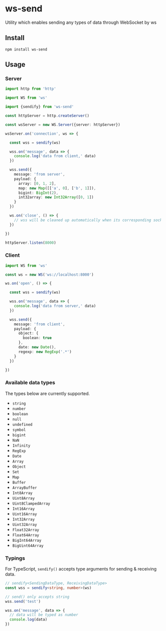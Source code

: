 # ws-send

Utility which enables sending any types of data through WebSocket by ws

## Install

`npm install ws-send`

## Usage

### Server

```ts
import http from 'http'

import WS from 'ws'

import {sendify} from 'ws-send'

const httpServer = http.createServer()

const wsServer = new WS.Server({server: httpServer})

wsServer.on('connection', ws => {

  const wss = sendify(ws)

  wss.on('message', data => {
    console.log('data from client,' data)
  })

  wss.send({
    message: 'from server',
    payload: {
      array: [0, 1, 2],
      map: new Map([['a', 0], ['b', 1]]),
      bigint: BigInt(2),
      int32array: new Int32Array([0, 1])
    }
  })

  ws.on('close', () => {
    // wss will be cleaned up automatically when its corresponding socket closes
  })

})

httpServer.listen(8000)
```

### Client

```ts
import WS from 'ws'

const ws = new WS('ws://localhost:8000')

ws.on('open', () => {

  const wss = sendify(ws)

  wss.on('message', data => {
    console.log('data from server,' data)
  })

  wss.send({
    message: 'from client',
    payload: {
      object: {
        boolean: true
      },
      date: new Date(),
      regexp: new RegExp('.*')
    }
  })

})
```

### Available data types

The types below are currently supported.

- `string`
- `number`
- `boolean`
- `null`
- `undefined`
- `symbol`
- `bigint`
- `NaN`
- `Infinity`
- `RegExp`
- `Date`
- `Array`
- `Object`
- `Set`
- `Map`
- `Buffer`
- `ArrayBuffer`
- `Int8Array`
- `Uint8Array`
- `Uint8ClampedArray`
- `Int16Array`
- `Uint16Array`
- `Int32Array`
- `Uint32Array`
- `Float32Array`
- `Float64Array`
- `BigInt64Array`
- `BigUint64Array`

### Typings

For TypeScript, `sendify()` accepts type arguments for sending & receiving data.

```ts
// sendify<SendingDataType, ReceivingDataType>
const wss = sendify<string, number>(ws)

// send() only accepts string
wss.send('test')

wss.on('message', data => {
  // data will be typed as number
  console.log(data)
})
```
